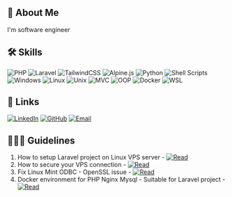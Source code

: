 ## 🚀 About Me
I'm software engineer

## 🛠 Skills
![PHP](https://img.shields.io/badge/PHP-777BB4?style=for-the-badge&logo=php&logoColor=white)
![Laravel](https://img.shields.io/badge/Laravel-FF2D20?style=for-the-badge&logo=laravel&logoColor=white)
![TailwindCSS](https://img.shields.io/badge/TailwindCSS-06B6D4?style=for-the-badge&logo=tailwindcss&logoColor=white)
![Alpine.js](https://img.shields.io/badge/Alpine.js-8BC0D0?style=for-the-badge&logo=alpine.js&logoColor=black)
![Python](https://img.shields.io/badge/Python-3776AB?style=for-the-badge&logo=python&logoColor=white)
![Shell Scripts](https://img.shields.io/badge/Shell_Scripts-121011?style=for-the-badge&logo=gnu-bash&logoColor=white)
![Windows](https://img.shields.io/badge/Windows-0078D6?style=for-the-badge&logo=windows&logoColor=white)
![Linux](https://img.shields.io/badge/Linux-FCC624?style=for-the-badge&logo=linux&logoColor=black)
![Unix](https://img.shields.io/badge/Unix-2C7F1F?style=for-the-badge&logo=proxmox&logoColor=white)
![MVC](https://img.shields.io/badge/MVC-1572B6?style=for-the-badge&logo=stackshare&logoColor=white)
![OOP](https://img.shields.io/badge/OOP-007396?style=for-the-badge&logo=java&logoColor=white)
![Docker](https://img.shields.io/badge/Docker-2496ED?style=for-the-badge&logo=docker&logoColor=white)
![WSL](https://img.shields.io/badge/WSL-0A97F5?style=for-the-badge&logo=windows-terminal&logoColor=white)

## 🔗 Links
[![LinkedIn](https://img.shields.io/badge/LinkedIn-0077B5?style=for-the-badge&logo=linkedin&logoColor=white)](https://www.linkedin.com/in/Haqimzuhari)
[![GitHub](https://img.shields.io/badge/GitHub-181717?style=for-the-badge&logo=github&logoColor=white)](https://github.com/haqimzuhari)
[![Email](https://img.shields.io/badge/Email-D14836?style=for-the-badge&logo=gmail&logoColor=white)](mailto:mhaqimzuhari@gmail.com)


## 👨🏼‍💻 Guidelines

1. How to setup Laravel project on Linux VPS server - [![Read](https://img.shields.io/badge/Open-Link-blue?style=flat-square)](https://github.com/Haqimzuhari/Haqimzuhari/blob/master/host-laravel-on-linux-vps.md)
2. How to secure your VPS connection - [![Read](https://img.shields.io/badge/Open-Link-blue?style=flat-square)](https://github.com/Haqimzuhari/Haqimzuhari/blob/master/secure-vps-connection.md)
3. Fix Linux Mint ODBC - OpenSSL issue - [![Read](https://img.shields.io/badge/Open-Link-blue?style=flat-square)](https://github.com/Haqimzuhari/Haqimzuhari/blob/master/update-openssl.md)
4. Docker environment for PHP Nginx Mysql - Suitable for Laravel project - [![Read](https://img.shields.io/badge/Open-Link-blue?style=flat-square)](https://github.com/Haqimzuhari/docker-pnxm)
